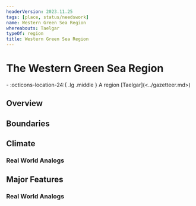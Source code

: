 ```yaml
---
headerVersion: 2023.11.25
tags: [place, status/needswork]
name: Western Green Sea Region
whereabouts: Taelgar
typeOf: region
title: Western Green Sea Region
---
```

# The Western Green Sea Region
<div class="grid cards ext-narrow-margin ext-one-column" markdown>
-    :octicons-location-24:{ .lg .middle } A region [Taelgar](<../gazetteer.md>)  
</div>


## Overview


## Boundaries


## Climate


### Real World Analogs


## Major Features


### Real World Analogs